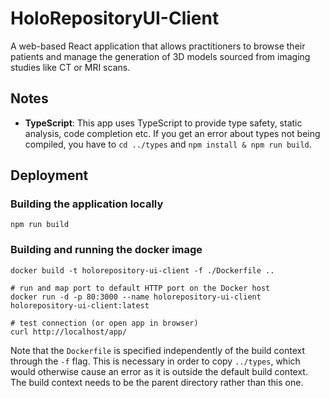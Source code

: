 # HoloRepositoryUI-Client

A web-based React application that allows practitioners to browse their patients and manage the generation of 3D models sourced from imaging studies like CT or MRI scans.


## Notes
- **TypeScript**: This app uses TypeScript to provide type safety, static analysis, code completion etc. If you get an error about types not being compiled, you have to `cd ../types` and `npm install & npm run build`.


## Deployment


### Building the application locally
```shell
npm run build
`````


### Building and running the docker image
```shell
docker build -t holorepository-ui-client -f ./Dockerfile ..

# run and map port to default HTTP port on the Docker host
docker run -d -p 80:3000 --name holorepository-ui-client holorepository-ui-client:latest

# test connection (or open app in browser)
curl http://localhost/app/
```

Note that the `Dockerfile` is specified independently of the build context through the `-f` flag. This is necessary in order to copy `../types`, which would otherwise cause an error as it is outside the default build context. The build context needs to be the parent directory rather than this one.
